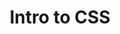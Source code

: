 ---
layout: module
title: Intro to CSS
type: lecture
num: 4
draft: 1
due_date: 2022-08-24
# slides:
#   - url: https://docs.google.com/presentation/d/12Srk8yvpsYQQlB_U_TEaCCcHb9zqMVmmoz4KRLUbLEQ/edit?usp=sharing
#     title: "Intro to Functions"
# exercise_url: "lecture05.zip"
---